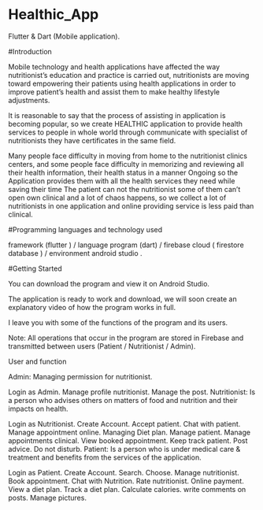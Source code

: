 # Healthic_App

Flutter & Dart (Mobile application).

#Introduction

Mobile technology and health applications have affected the way nutritionist’s education and practice is carried out, nutritionists are moving toward empowering their patients using health applications in order to improve patient’s health and assist them to make healthy lifestyle adjustments.

It is reasonable to say that the process of assisting in application is becoming popular, so we create HEALTHIC application to provide health services to people in whole world through communicate with specialist of nutritionists they have certificates in the same field.

Many people face difficulty in moving from home to the nutritionist clinics centers, and some people face difficulty in memorizing and reviewing all their health information, their health status in a manner Ongoing so the Application provides them with all the health services they need while saving their time The patient can not the nutritionist some of them can’t open own clinical and a lot of chaos happens, so we collect a lot of nutritionists in one application and online providing service is less paid than clinical.

#Programming languages and technology used

framework (flutter ) / language program (dart) / firebase cloud ( firestore database ) / environment android studio .

#Getting Started

You can download the program and view it on Android Studio.

The application is ready to work and download, we will soon create an explanatory video of how the program works in full.

I leave you with some of the functions of the program and its users.

Note: All operations that occur in the program are stored in Firebase and transmitted between users (Patient / Nutritionist / Admin).

User and function

Admin: Managing permission for nutritionist.

Login as Admin.
Manage profile nutritionist.
Manage the post.
Nutritionist: Is a person who advises others on matters of food and nutrition and their impacts on health.

Login as Nutritionist.
Create Account.
Accept patient.
Chat with patient.
Manage appointment online.
Managing Diet plan.
Manage patient.
Manage appointments clinical.
View booked appointment.
Keep track patient.
Post advice.
Do not disturb.
Patient: Is a person who is under medical care & treatment and benefits from the services of the application.

Login as Patient.
Create Account.
Search.
Choose.
Manage nutritionist.
Book appointment.
Chat with Nutrition.
Rate nutritionist.
Online payment.
View a diet plan.
Track a diet plan.
Calculate calories.
write comments on posts.
Manage pictures.
